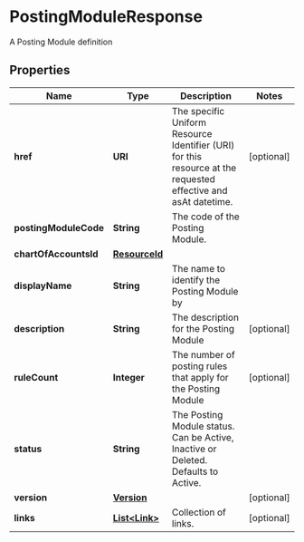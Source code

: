 

# PostingModuleResponse

A Posting Module definition

## Properties

Name | Type | Description | Notes
------------ | ------------- | ------------- | -------------
**href** | **URI** | The specific Uniform Resource Identifier (URI) for this resource at the requested effective and asAt datetime. |  [optional]
**postingModuleCode** | **String** | The code of the Posting Module. | 
**chartOfAccountsId** | [**ResourceId**](ResourceId.md) |  | 
**displayName** | **String** | The name to identify the Posting Module by | 
**description** | **String** | The description for the Posting Module |  [optional]
**ruleCount** | **Integer** | The number of posting rules that apply for the Posting Module |  [optional]
**status** | **String** | The Posting Module status. Can be Active, Inactive or Deleted. Defaults to Active. | 
**version** | [**Version**](Version.md) |  |  [optional]
**links** | [**List&lt;Link&gt;**](Link.md) | Collection of links. |  [optional]



